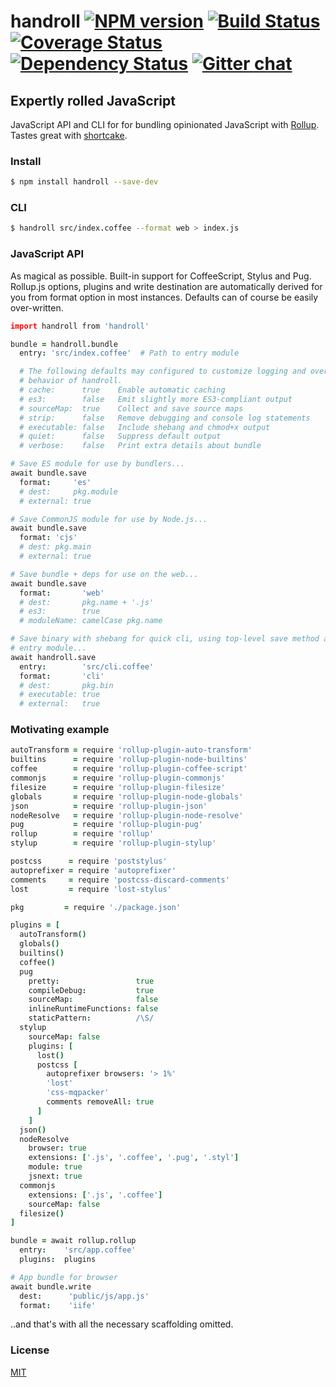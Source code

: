 # handroll [![NPM version][npm-img]][npm-url] [![Build Status][travis-img]][travis-url] [![Coverage Status][coveralls-img]][coveralls-url] [![Dependency Status][dependency-img]][dependency-url] [![Gitter chat][gitter-img]][gitter-url]
## Expertly rolled JavaScript
JavaScript API and CLI for for bundling opinionated JavaScript with
[Rollup](https://github.com/rollup/rollup). Tastes great with
[shortcake](https://github.com/zeekay/shortcake).

### Install
```bash
$ npm install handroll --save-dev
```

### CLI
```bash
$ handroll src/index.coffee --format web > index.js
```

### JavaScript API
As magical as possible. Built-in support for CoffeeScript, Stylus and Pug.
Rollup.js options, plugins and write destination are automatically derived for
you from format option in most instances. Defaults can of course be easily
over-written.

```coffee
import handroll from 'handroll'

bundle = handroll.bundle
  entry: 'src/index.coffee'  # Path to entry module

  # The following defaults may configured to customize logging and override the
  # behavior of handroll.
  # cache:      true    Enable automatic caching
  # es3:        false   Emit slightly more ES3-compliant output
  # sourceMap:  true    Collect and save source maps
  # strip:      false   Remove debugging and console log statements
  # executable: false   Include shebang and chmod+x output
  # quiet:      false   Suppress default output
  # verbose:    false   Print extra details about bundle

# Save ES module for use by bundlers...
await bundle.save
  format:     'es'
  # dest:     pkg.module
  # external: true

# Save CommonJS module for use by Node.js...
await bundle.save
  format: 'cjs'
  # dest: pkg.main
  # external: true

# Save bundle + deps for use on the web...
await bundle.save
  format:       'web'
  # dest:       pkg.name + '.js'
  # es3:        true
  # moduleName: camelCase pkg.name

# Save binary with shebang for quick cli, using top-level save method and new
# entry module...
await handroll.save
  entry:        'src/cli.coffee'
  format:       'cli'
  # dest:       pkg.bin
  # executable: true
  # external:   true
```

### Motivating example
```coffee
autoTransform = require 'rollup-plugin-auto-transform'
builtins      = require 'rollup-plugin-node-builtins'
coffee        = require 'rollup-plugin-coffee-script'
commonjs      = require 'rollup-plugin-commonjs'
filesize      = require 'rollup-plugin-filesize'
globals       = require 'rollup-plugin-node-globals'
json          = require 'rollup-plugin-json'
nodeResolve   = require 'rollup-plugin-node-resolve'
pug           = require 'rollup-plugin-pug'
rollup        = require 'rollup'
stylup        = require 'rollup-plugin-stylup'

postcss      = require 'poststylus'
autoprefixer = require 'autoprefixer'
comments     = require 'postcss-discard-comments'
lost         = require 'lost-stylus'

pkg         = require './package.json'

plugins = [
  autoTransform()
  globals()
  builtins()
  coffee()
  pug
    pretty:                 true
    compileDebug:           true
    sourceMap:              false
    inlineRuntimeFunctions: false
    staticPattern:          /\S/
  stylup
    sourceMap: false
    plugins: [
      lost()
      postcss [
        autoprefixer browsers: '> 1%'
        'lost'
        'css-mqpacker'
        comments removeAll: true
      ]
    ]
  json()
  nodeResolve
    browser: true
    extensions: ['.js', '.coffee', '.pug', '.styl']
    module: true
    jsnext: true
  commonjs
    extensions: ['.js', '.coffee']
    sourceMap: false
  filesize()
]

bundle = await rollup.rollup
  entry:    'src/app.coffee'
  plugins:  plugins

# App bundle for browser
await bundle.write
  dest:      'public/js/app.js'
  format:    'iife'
```

..and that's with all the necessary scaffolding omitted.


### License
[MIT](https://github.com/zeekay/handroll/blob/master/LICENSE)

[travis-img]:     https://img.shields.io/travis/zeekay/handroll.svg
[travis-url]:     https://travis-ci.org/zeekay/handroll
[coveralls-img]:  https://coveralls.io/repos/zeekay/handroll/badge.svg?branch=master&service=github
[coveralls-url]:  https://coveralls.io/github/zeekay/handroll?branch=master
[dependency-url]: https://david-dm.org/zeekay/handroll
[dependency-img]: https://david-dm.org/zeekay/handroll.svg
[npm-img]:        https://img.shields.io/npm/v/handroll.svg
[npm-url]:        https://www.npmjs.com/package/handroll
[gitter-img]:     https://badges.gitter.im/join-chat.svg
[gitter-url]:     https://gitter.im/zeekay/hi

<!-- not used -->
[downloads-img]:     https://img.shields.io/npm/dm/handroll.svg
[downloads-url]:     http://badge.fury.io/js/handroll
[devdependency-img]: https://david-dm.org/zeekay/handroll/dev-status.svg
[devdependency-url]: https://david-dm.org/zeekay/handroll#info=devDependencies

